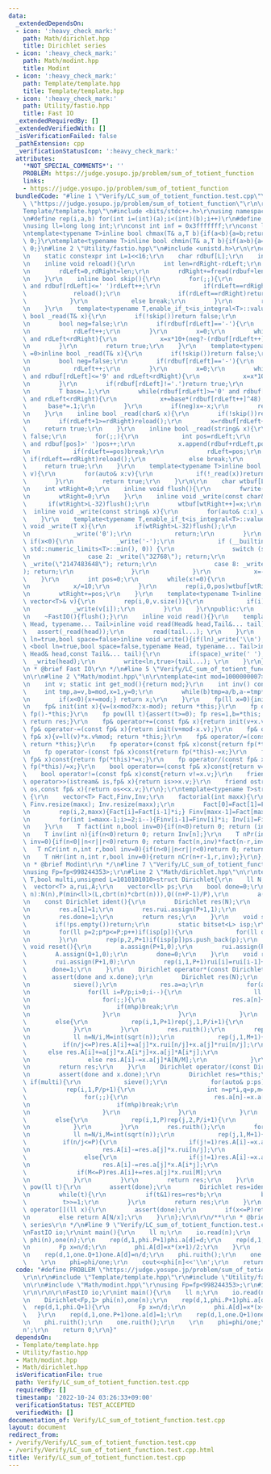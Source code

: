 ```yaml
---
data:
  _extendedDependsOn:
  - icon: ':heavy_check_mark:'
    path: Math/dirichlet.hpp
    title: Dirichlet series
  - icon: ':heavy_check_mark:'
    path: Math/modint.hpp
    title: Modint
  - icon: ':heavy_check_mark:'
    path: Template/template.hpp
    title: Template/template.hpp
  - icon: ':heavy_check_mark:'
    path: Utility/fastio.hpp
    title: Fast IO
  _extendedRequiredBy: []
  _extendedVerifiedWith: []
  _isVerificationFailed: false
  _pathExtension: cpp
  _verificationStatusIcon: ':heavy_check_mark:'
  attributes:
    '*NOT_SPECIAL_COMMENTS*': ''
    PROBLEM: https://judge.yosupo.jp/problem/sum_of_totient_function
    links:
    - https://judge.yosupo.jp/problem/sum_of_totient_function
  bundledCode: "#line 1 \"Verify/LC_sum_of_totient_function.test.cpp\"\n#define PROBLEM\
    \ \"https://judge.yosupo.jp/problem/sum_of_totient_function\"\r\n\r\n#line 1 \"\
    Template/template.hpp\"\n#include <bits/stdc++.h>\r\nusing namespace std;\r\n\r\
    \n#define rep(i,a,b) for(int i=(int)(a);i<(int)(b);i++)\r\n#define ALL(v) (v).begin(),(v).end()\r\
    \nusing ll=long long int;\r\nconst int inf = 0x3fffffff;\r\nconst ll INF = 0x1fffffffffffffff;\r\
    \ntemplate<typename T>inline bool chmax(T& a,T b){if(a<b){a=b;return 1;}return\
    \ 0;}\r\ntemplate<typename T>inline bool chmin(T& a,T b){if(a>b){a=b;return 1;}return\
    \ 0;}\n#line 2 \"Utility/fastio.hpp\"\n#include <unistd.h>\r\n\r\nclass FastIO{\r\
    \n    static constexpr int L=1<<16;\r\n    char rdbuf[L];\r\n    int rdLeft=0,rdRight=0;\r\
    \n    inline void reload(){\r\n        int len=rdRight-rdLeft;\r\n        memmove(rdbuf,rdbuf+rdLeft,len);\r\
    \n        rdLeft=0,rdRight=len;\r\n        rdRight+=fread(rdbuf+len,1,L-len,stdin);\r\
    \n    }\r\n    inline bool skip(){\r\n        for(;;){\r\n            while(rdLeft!=rdRight\
    \ and rdbuf[rdLeft]<=' ')rdLeft++;\r\n            if(rdLeft==rdRight){\r\n   \
    \             reload();\r\n                if(rdLeft==rdRight)return false;\r\n\
    \            }\r\n            else break;\r\n        }\r\n        return true;\r\
    \n    }\r\n    template<typename T,enable_if_t<is_integral<T>::value,int> =0>inline\
    \ bool _read(T& x){\r\n        if(!skip())return false;\r\n        if(rdLeft+20>=rdRight)reload();\r\
    \n        bool neg=false;\r\n        if(rdbuf[rdLeft]=='-'){\r\n            neg=true;\r\
    \n            rdLeft++;\r\n        }\r\n        x=0;\r\n        while(rdbuf[rdLeft]>='0'\
    \ and rdLeft<rdRight){\r\n            x=x*10+(neg?-(rdbuf[rdLeft++]^48):(rdbuf[rdLeft++]^48));\r\
    \n        }\r\n        return true;\r\n    }\r\n    template<typename T,enable_if_t<is_floating_point<T>::value,int>\
    \ =0>inline bool _read(T& x){\r\n        if(!skip())return false;\r\n        if(rdLeft+20>=rdRight)reload();\r\
    \n        bool neg=false;\r\n        if(rdbuf[rdLeft]=='-'){\r\n            neg=true;\r\
    \n            rdLeft++;\r\n        }\r\n        x=0;\r\n        while(rdbuf[rdLeft]>='0'\
    \ and rdbuf[rdLeft]<='9' and rdLeft<rdRight){\r\n            x=x*10+(rdbuf[rdLeft++]^48);\r\
    \n        }\r\n        if(rdbuf[rdLeft]!='.')return true;\r\n        rdLeft++;\r\
    \n        T base=.1;\r\n        while(rdbuf[rdLeft]>='0' and rdbuf[rdLeft]<='9'\
    \ and rdLeft<rdRight){\r\n            x+=base*(rdbuf[rdLeft++]^48);\r\n      \
    \      base*=.1;\r\n        }\r\n        if(neg)x=-x;\r\n        return true;\r\
    \n    }\r\n    inline bool _read(char& x){\r\n        if(!skip())return false;\r\
    \n        if(rdLeft+1>=rdRight)reload();\r\n        x=rdbuf[rdLeft++];\r\n   \
    \     return true;\r\n    }\r\n    inline bool _read(string& x){\r\n        if(!skip())return\
    \ false;\r\n        for(;;){\r\n            int pos=rdLeft;\r\n            while(pos<rdRight\
    \ and rdbuf[pos]>' ')pos++;\r\n            x.append(rdbuf+rdLeft,pos-rdLeft);\r\
    \n            if(rdLeft==pos)break;\r\n            rdLeft=pos;\r\n           \
    \ if(rdLeft==rdRight)reload();\r\n            else break;\r\n        }\r\n   \
    \     return true;\r\n    }\r\n    template<typename T>inline bool _read(vector<T>&\
    \ v){\r\n        for(auto& x:v){\r\n            if(!_read(x))return false;\r\n\
    \        }\r\n        return true;\r\n    }\r\n\r\n    char wtbuf[L],tmp[50];\r\
    \n    int wtRight=0;\r\n    inline void flush(){\r\n        fwrite(wtbuf,1,wtRight,stdout);\r\
    \n        wtRight=0;\r\n    }\r\n    inline void _write(const char& x){\r\n  \
    \      if(wtRight>L-32)flush();\r\n        wtbuf[wtRight++]=x;\r\n    }\r\n  \
    \  inline void _write(const string& x){\r\n        for(auto& c:x)_write(c);\r\n\
    \    }\r\n    template<typename T,enable_if_t<is_integral<T>::value,int> =0>inline\
    \ void _write(T x){\r\n        if(wtRight>L-32)flush();\r\n        if(x==0){\r\
    \n            _write('0');\r\n            return;\r\n        }\r\n        else\
    \ if(x<0){\r\n            _write('-');\r\n            if (__builtin_expect(x ==\
    \ std::numeric_limits<T>::min(), 0)) {\r\n                switch (sizeof(x)) {\r\
    \n                case 2: _write(\"32768\"); return;\r\n                case 4:\
    \ _write(\"2147483648\"); return;\r\n                case 8: _write(\"9223372036854775808\"\
    ); return;\r\n                }\r\n            }\r\n            x=-x;\r\n    \
    \    }\r\n        int pos=0;\r\n        while(x!=0){\r\n            tmp[pos++]=char((x%10)|48);\r\
    \n            x/=10;\r\n        }\r\n        rep(i,0,pos)wtbuf[wtRight+i]=tmp[pos-1-i];\r\
    \n        wtRight+=pos;\r\n    }\r\n    template<typename T>inline void _write(const\
    \ vector<T>& v){\r\n        rep(i,0,v.size()){\r\n            if(i)_write(' ');\r\
    \n            _write(v[i]);\r\n        }\r\n    }\r\npublic:\r\n    FastIO(){}\r\
    \n    ~FastIO(){flush();}\r\n    inline void read(){}\r\n    template <typename\
    \ Head, typename... Tail>inline void read(Head& head,Tail&... tail){\r\n     \
    \   assert(_read(head));\r\n        read(tail...); \r\n    }\r\n    template<bool\
    \ ln=true,bool space=false>inline void write(){if(ln)_write('\\n');}\r\n    template\
    \ <bool ln=true,bool space=false,typename Head, typename... Tail>inline void write(const\
    \ Head& head,const Tail&... tail){\r\n        if(space)_write(' ');\r\n      \
    \  _write(head);\r\n        write<ln,true>(tail...); \r\n    }\r\n};\r\n\r\n/**\r\
    \n * @brief Fast IO\r\n */\n#line 5 \"Verify/LC_sum_of_totient_function.test.cpp\"\
    \n\r\n#line 2 \"Math/modint.hpp\"\n\r\ntemplate<int mod=1000000007>struct fp {\r\
    \n    int v; static int get_mod(){return mod;}\r\n    int inv() const{\r\n   \
    \     int tmp,a=v,b=mod,x=1,y=0;\r\n        while(b)tmp=a/b,a-=tmp*b,swap(a,b),x-=tmp*y,swap(x,y);\r\
    \n        if(x<0){x+=mod;} return x;\r\n    }\r\n    fp(ll x=0){init(x%mod+mod);}\r\
    \n    fp& init(int x){v=(x<mod?x:x-mod); return *this;}\r\n    fp operator-()const{return\
    \ fp()-*this;}\r\n    fp pow(ll t){assert(t>=0); fp res=1,b=*this; while(t){if(t&1)res*=b;b*=b;t>>=1;}\
    \ return res;}\r\n    fp& operator+=(const fp& x){return init(v+x.v);}\r\n   \
    \ fp& operator-=(const fp& x){return init(v+mod-x.v);}\r\n    fp& operator*=(const\
    \ fp& x){v=ll(v)*x.v%mod; return *this;}\r\n    fp& operator/=(const fp& x){v=ll(v)*x.inv()%mod;\
    \ return *this;}\r\n    fp operator+(const fp& x)const{return fp(*this)+=x;}\r\
    \n    fp operator-(const fp& x)const{return fp(*this)-=x;}\r\n    fp operator*(const\
    \ fp& x)const{return fp(*this)*=x;}\r\n    fp operator/(const fp& x)const{return\
    \ fp(*this)/=x;}\r\n    bool operator==(const fp& x)const{return v==x.v;}\r\n\
    \    bool operator!=(const fp& x)const{return v!=x.v;}\r\n    friend istream&\
    \ operator>>(istream& is,fp& x){return is>>x.v;}\r\n    friend ostream& operator<<(ostream&\
    \ os,const fp& x){return os<<x.v;}\r\n};\r\ntemplate<typename T>struct factorial\
    \ {\r\n    vector<T> Fact,Finv,Inv;\r\n    factorial(int maxx){\r\n        Fact.resize(maxx);\
    \ Finv.resize(maxx); Inv.resize(maxx);\r\n        Fact[0]=Fact[1]=Finv[0]=Finv[1]=Inv[1]=1;\r\
    \n        rep(i,2,maxx){Fact[i]=Fact[i-1]*i;} Finv[maxx-1]=Fact[maxx-1].inv();\r\
    \n        for(int i=maxx-1;i>=2;i--){Finv[i-1]=Finv[i]*i; Inv[i]=Finv[i]*Fact[i-1];}\r\
    \n    }\r\n    T fact(int n,bool inv=0){if(n<0)return 0; return (inv?Finv[n]:Fact[n]);}\r\
    \n    T inv(int n){if(n<0)return 0; return Inv[n];}\r\n    T nPr(int n,int r,bool\
    \ inv=0){if(n<0||n<r||r<0)return 0; return fact(n,inv)*fact(n-r,inv^1);}\r\n \
    \   T nCr(int n,int r,bool inv=0){if(n<0||n<r||r<0)return 0; return fact(n,inv)*fact(r,inv^1)*fact(n-r,inv^1);}\r\
    \n    T nHr(int n,int r,bool inv=0){return nCr(n+r-1,r,inv);}\r\n};\r\n\r\n/**\r\
    \n * @brief Modint\r\n */\n#line 7 \"Verify/LC_sum_of_totient_function.test.cpp\"\
    \nusing Fp=fp<998244353>;\r\n#line 2 \"Math/dirichlet.hpp\"\n\r\ntemplate<typename\
    \ T,bool multi,unsigned L=1010101010>struct Dirichlet{\r\n    ll N,P,Q;\r\n  \
    \  vector<T> a,rui,A;\r\n    vector<ll> ps;\r\n    bool done=0;\r\n    Dirichlet(ll\
    \ n):N(n),P(min<ll>(L,cbrt(n)*cbrt(n))),Q((n+P-1)/P),\r\n        a(P+1),rui(P+1),A(Q+1),done(0){}\r\
    \n    const Dirichlet ident(){\r\n        Dirichlet res(N);\r\n        res.a.assign(P+1,0);\r\
    \n        res.a[1]=1;\r\n        res.rui.assign(P+1,1);\r\n        res.A.assign(Q+1,1);\r\
    \n        res.done=1;\r\n        return res;\r\n    }\r\n    void sieve(){\r\n\
    \        if(!ps.empty())return;\r\n        static bitset<L> isp;\r\n        rep(p,2,P+1)isp[p]=1;\r\
    \n        for(ll p=2;p*p<=P;p++)if(isp[p]){\r\n            for(ll q=p*p;q<=P;q+=p)isp[q]=0;\r\
    \n        }\r\n        rep(p,2,P+1)if(isp[p])ps.push_back(p);\r\n    }\r\n   \
    \ void reset(){\r\n        a.assign(P+1,0);\r\n        rui.assign(P+1,0);\r\n\
    \        A.assign(Q+1,0);\r\n        done=0;\r\n    }\r\n    void ruith(){\r\n\
    \        rui.assign(P+1,0);\r\n        rep(i,1,P+1)rui[i]=rui[i-1]+a[i];\r\n \
    \       done=1;\r\n    }\r\n    Dirichlet operator*(const Dirichlet& x){\r\n \
    \       assert(done and x.done);\r\n        Dirichlet res(N);\r\n        if(multi){\r\
    \n            sieve();\r\n            res.a=a;\r\n            for(auto& p:ps){\r\
    \n                for(ll i=P/p;i>0;i--){\r\n                    ll n=p*i,q=p,m=i;\r\
    \n                    for(;;){\r\n                        res.a[n]+=x.a[q]*res.a[m];\r\
    \n                        if(m%p)break;\r\n                        q*=p,m/=p;\r\
    \n                    }\r\n                }\r\n            }\r\n        }\r\n\
    \        else{\r\n            rep(i,1,P+1)rep(j,1,P/i+1){\r\n                res.a[i*j]+=a[i]*x.a[j];\r\
    \n            }\r\n        }\r\n        res.ruith();\r\n        rep(i,1,Q+1){\r\
    \n            ll n=N/i,M=int(sqrt(n));\r\n            rep(j,1,M+1){\r\n      \
    \          if(n/j<=P)res.A[i]+=a[j]*x.rui[n/j]+x.a[j]*rui[n/j];\r\n          \
    \      else res.A[i]+=a[j]*x.A[i*j]+x.a[j]*A[i*j];\r\n                if(M<=P)res.A[i]-=x.a[j]*rui[M];\r\
    \n                else res.A[i]-=x.a[j]*A[N/M];\r\n            }\r\n        }\r\
    \n        return res;\r\n    }\r\n    Dirichlet operator/(const Dirichlet& x){\r\
    \n        assert(done and x.done);\r\n        Dirichlet res=*this;\r\n       \
    \ if(multi){\r\n            sieve();\r\n            for(auto& p:ps){\r\n     \
    \           rep(i,1,P/p+1){\r\n                    int n=p*i,q=p,m=i;\r\n    \
    \                for(;;){\r\n                        res.a[n]-=x.a[q]*res.a[m];\r\
    \n                        if(m%p)break;\r\n                        q*=p,m/=p;\r\
    \n                    }\r\n                }\r\n            }\r\n        }\r\n\
    \        else{\r\n            rep(i,1,P)rep(j,2,P/i+1){\r\n                res.a[i*j]-=res.a[i]*x.a[j];\r\
    \n            }\r\n        }\r\n        res.ruith();\r\n        for(int i=Q;i>0;i--){\r\
    \n            ll n=N/i,M=int(sqrt(n));\r\n            rep(j,1,M+1){\r\n      \
    \          if(n/j<=P){\r\n                    if(j!=1)res.A[i]-=x.a[j]*res.rui[n/j];\r\
    \n                    res.A[i]-=res.a[j]*x.rui[n/j];\r\n                }\r\n\
    \                else{\r\n                    if(j!=1)res.A[i]-=x.a[j]*res.A[i*j];\r\
    \n                    res.A[i]-=res.a[j]*x.A[i*j];\r\n                }\r\n  \
    \              if(M<=P)res.A[i]+=res.a[j]*x.rui[M];\r\n                else res.A[i]+=res.a[j]*x.A[N/M];\r\
    \n            }\r\n        }\r\n        return res;\r\n    }\r\n    Dirichlet\
    \ pow(ll t){\r\n        assert(done);\r\n        Dirichlet res=ident(),b=*this;\r\
    \n        while(t){\r\n           if(t&1)res=res*b;\r\n           b=b*b;\r\n \
    \          t>>=1;\r\n        }\r\n        return res;\r\n    }\r\n    const T&\
    \ operator[](ll x){\r\n        assert(done);\r\n        if(x<=P)return rui[x];\r\
    \n        else return A[N/x];\r\n    }\r\n};\r\n\r\n/**\r\n * @brief Dirichlet\
    \ series\r\n */\n#line 9 \"Verify/LC_sum_of_totient_function.test.cpp\"\n\r\n\r\
    \nFastIO io;\r\nint main(){\r\n    ll n;\r\n    io.read(n);\r\n    \r\n    Dirichlet<Fp,1>\
    \ phi(n),one(n);\r\n    rep(d,1,phi.P+1)phi.a[d]=d;\r\n    rep(d,1,phi.Q+1){\r\
    \n        Fp x=n/d;\r\n        phi.A[d]=x*(x+1)/2;\r\n    }\r\n    rep(d,1,one.P+1)one.a[d]=1;\r\
    \n    rep(d,1,one.Q+1)one.A[d]=n/d;\r\n    phi.ruith();\r\n    one.ruith();\r\n\
    \    \r\n    phi=phi/one;\r\n    cout<<phi[n]<<'\\n';\r\n    return 0;\r\n}\n"
  code: "#define PROBLEM \"https://judge.yosupo.jp/problem/sum_of_totient_function\"\
    \r\n\r\n#include \"Template/template.hpp\"\r\n#include \"Utility/fastio.hpp\"\r\
    \n\r\n#include \"Math/modint.hpp\"\r\nusing Fp=fp<998244353>;\r\n#include \"Math/dirichlet.hpp\"\
    \r\n\r\n\r\nFastIO io;\r\nint main(){\r\n    ll n;\r\n    io.read(n);\r\n    \r\
    \n    Dirichlet<Fp,1> phi(n),one(n);\r\n    rep(d,1,phi.P+1)phi.a[d]=d;\r\n  \
    \  rep(d,1,phi.Q+1){\r\n        Fp x=n/d;\r\n        phi.A[d]=x*(x+1)/2;\r\n \
    \   }\r\n    rep(d,1,one.P+1)one.a[d]=1;\r\n    rep(d,1,one.Q+1)one.A[d]=n/d;\r\
    \n    phi.ruith();\r\n    one.ruith();\r\n    \r\n    phi=phi/one;\r\n    cout<<phi[n]<<'\\\
    n';\r\n    return 0;\r\n}"
  dependsOn:
  - Template/template.hpp
  - Utility/fastio.hpp
  - Math/modint.hpp
  - Math/dirichlet.hpp
  isVerificationFile: true
  path: Verify/LC_sum_of_totient_function.test.cpp
  requiredBy: []
  timestamp: '2022-10-24 03:26:33+09:00'
  verificationStatus: TEST_ACCEPTED
  verifiedWith: []
documentation_of: Verify/LC_sum_of_totient_function.test.cpp
layout: document
redirect_from:
- /verify/Verify/LC_sum_of_totient_function.test.cpp
- /verify/Verify/LC_sum_of_totient_function.test.cpp.html
title: Verify/LC_sum_of_totient_function.test.cpp
---
```

